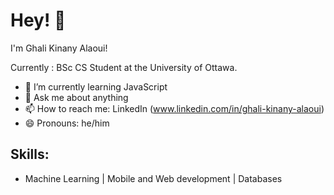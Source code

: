# Hey! 👋
I'm Ghali Kinany Alaoui!

Currently : BSc CS Student at the University of Ottawa.

- 🌱 I’m currently learning JavaScript
- 💬 Ask me about anything
- 📫 How to reach me: LinkedIn (www.linkedin.com/in/ghali-kinany-alaoui)
- 😄 Pronouns: he/him

## Skills:
-  Machine Learning | Mobile and Web development | Databases




<!--
**glk-0/glk-0** is a ✨ _special_ ✨ repository because its `README.md` (this file) appears on your GitHub profile.

Here are some ideas to get you started:

- 🔭 I’m currently working on ...
- 🌱 I’m currently learning ...
- 👯 I’m looking to collaborate on ...
- 🤔 I’m looking for help with ...
- 💬 Ask me about ...
- 📫 How to reach me: ...
- 😄 Pronouns: ...
- ⚡ Fun fact: ...
-->
